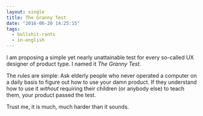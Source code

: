 ```yaml
---
layout: single
title: The Granny Test
date: "2016-06-20 14:25:15"
tags:
  - bullshit-rants
  - in-english
---
```


I am proposing a simple yet nearly unattainable test for every so-called UX designer of product type. I named it _The Granny Test_.

The rules are simple: Ask elderly people who never operated a computer on a daily basis to figure out how to use your damn product. If they understand how to use it _without_ requiring their children (or anybody else) to teach them, your product passed the test.

Trust me, it is much, much harder than it sounds.
